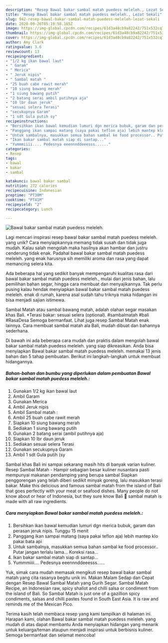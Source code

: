 ```yaml
---
description: "Resep Bawal bakar sambal matah puedess meleleh., Lezat Sekali"
title: "Resep Bawal bakar sambal matah puedess meleleh., Lezat Sekali"
slug: 942-resep-bawal-bakar-sambal-matah-puedess-meleleh-lezat-sekali
date: 2020-09-26T05:19:58.165Z
image: https://img-global.cpcdn.com/recipes/61d3a48cb9a82242/751x532cq70/bawal-bakar-sambal-matah-puedess-meleleh-foto-resep-utama.jpg
thumbnail: https://img-global.cpcdn.com/recipes/61d3a48cb9a82242/751x532cq70/bawal-bakar-sambal-matah-puedess-meleleh-foto-resep-utama.jpg
cover: https://img-global.cpcdn.com/recipes/61d3a48cb9a82242/751x532cq70/bawal-bakar-sambal-matah-puedess-meleleh-foto-resep-utama.jpg
author: Amy Clark
ratingvalue: 3.6
reviewcount: 13
recipeingredient:
- "1/2 kg ikan bawal laut"
- " Garam"
- " Merica"
- " Jeruk nipis"
- " Sambal matah "
- "25 buah cabe rawit merah"
- "10 siung bawang merah"
- "1 siung bawang putih"
- "2 batang serai ambil putihnya aja"
- "10 lbr daun jeruk"
- "sesuai selera Terasi"
- "secukupnya Garam"
- "1 sdt Gula putih sy"
recipeinstructions:
- "Bersihkan ikan bawal kemudian lumuri dgn merica bubuk, garam dan perasan jeruk nipis. Tunggu 15 menit"
- "Panggang ikan sampai matang (saya pakai teflon aja) lebih mantep klo pakai bata api"
- "Untuk sambalnya, masukkan semua bahan sambal ke food processor.. Putar jangan terlalu lama... Koreksi rasa..."
- "Ikan bakar sambal matah siap di santap..."
- "Yummmiiii.... Pedesnya eeennnddeeesss......"
categories:
- Resep
tags:
- bawal
- bakar
- sambal

katakunci: bawal bakar sambal 
nutrition: 272 calories
recipecuisine: Indonesian
preptime: "PT30M"
cooktime: "PT41M"
recipeyield: "2"
recipecategory: Lunch

---
```



![Bawal bakar sambal matah puedess meleleh.](https://img-global.cpcdn.com/recipes/61d3a48cb9a82242/751x532cq70/bawal-bakar-sambal-matah-puedess-meleleh-foto-resep-utama.jpg)

Lagi mencari inspirasi resep bawal bakar sambal matah puedess meleleh. yang unik? Cara menyiapkannya memang tidak susah dan tidak juga mudah. Kalau salah mengolah maka hasilnya akan hambar dan justru cenderung tidak enak. Padahal bawal bakar sambal matah puedess meleleh. yang enak harusnya sih memiliki aroma dan rasa yang dapat memancing selera kita.

Ada beberapa hal yang sedikit banyak mempengaruhi kualitas rasa dari bawal bakar sambal matah puedess meleleh., mulai dari jenis bahan, lalu pemilihan bahan segar, hingga cara membuat dan menyajikannya. Tak perlu pusing kalau hendak menyiapkan bawal bakar sambal matah puedess meleleh. enak di rumah, karena asal sudah tahu triknya maka hidangan ini bisa menjadi sajian istimewa.

Sambal Matah atau sambal bawang matah, adalah olahan segar masakan khas Bali. *Terasi bakar: sesuai selera (optional). #sambalmatah #bali #RasaDesa Semoga bermanfaat. Lihat juga resep Sambal Matah enak lainnya. Cara membuat sambal matah ala Bali, mudah dibuat dan bahannya sederhana.


Di bawah ini ada beberapa cara mudah dan praktis dalam mengolah bawal bakar sambal matah puedess meleleh. yang siap dikreasikan. Anda bisa menyiapkan Bawal bakar sambal matah puedess meleleh. memakai 13 jenis bahan dan 5 tahap pembuatan. Berikut ini langkah-langkah untuk membuat hidangannya.

<!--inarticleads1-->

##### Bahan-bahan dan bumbu yang diperlukan dalam pembuatan Bawal bakar sambal matah puedess meleleh.:

1. Gunakan 1/2 kg ikan bawal laut
1. Ambil  Garam
1. Gunakan  Merica
1. Ambil  Jeruk nipis
1. Ambil  Sambal matah :
1. Ambil 25 buah cabe rawit merah
1. Siapkan 10 siung bawang merah
1. Sediakan 1 siung bawang putih
1. Gunakan 2 batang serai (ambil putihnya aja)
1. Siapkan 10 lbr daun jeruk
1. Sediakan sesuai selera Terasi
1. Gunakan secukupnya Garam
1. Ambil 1 sdt Gula putih (sy


Sambal khas Bali ini sampai sekarang masih hits di banyak varian kuliner. Resep Sambal Matah - Hampir sebagian besar kuliner nusantara pasti mempunyai makanan pendamping yang berupa sambal Siapkan penggorengan yang telah diberi sedikit minyak goreng, lalu masukkan terasi bakar. Make this delicious and famous sambal matah from the island of Bali that goes perfectly with your meat or seafood dishes. Many people do not know about or hear of Indonesia, but they sure know Bali 🙂 sambal matah is made with all raw ingredients. 

<!--inarticleads2-->

##### Cara menyiapkan Bawal bakar sambal matah puedess meleleh.:

1. Bersihkan ikan bawal kemudian lumuri dgn merica bubuk, garam dan perasan jeruk nipis. Tunggu 15 menit
1. Panggang ikan sampai matang (saya pakai teflon aja) lebih mantep klo pakai bata api
1. Untuk sambalnya, masukkan semua bahan sambal ke food processor.. Putar jangan terlalu lama... Koreksi rasa...
1. Ikan bakar sambal matah siap di santap...
1. Yummmiiii.... Pedesnya eeennnddeeesss......


Yuk, simak cara mudah memasak mengikuti resep bawal bakar sambal matah yang cita rasanya begitu unik ini. Makan Malam Sedap dan Cepat dengan Resep Bawal Sambal Matah yang Gurih Segar. Sambal Matah Recipe, an Indonesian raw, spicy shallot and chilli salsa or condiment from the island of Bali. So Sambal Matah is just one of a gazillion spicy condiments, salsas and chilli pastes found in South East Asia. It is raw and reminds me of the Mexican Pico. 

Terima kasih telah membaca resep yang kami tampilkan di halaman ini. Harapan kami, olahan Bawal bakar sambal matah puedess meleleh. yang mudah di atas dapat membantu Anda menyiapkan hidangan yang menarik untuk keluarga/teman ataupun menjadi inspirasi untuk berbisnis kuliner. Semoga bermanfaat dan selamat mencoba!
